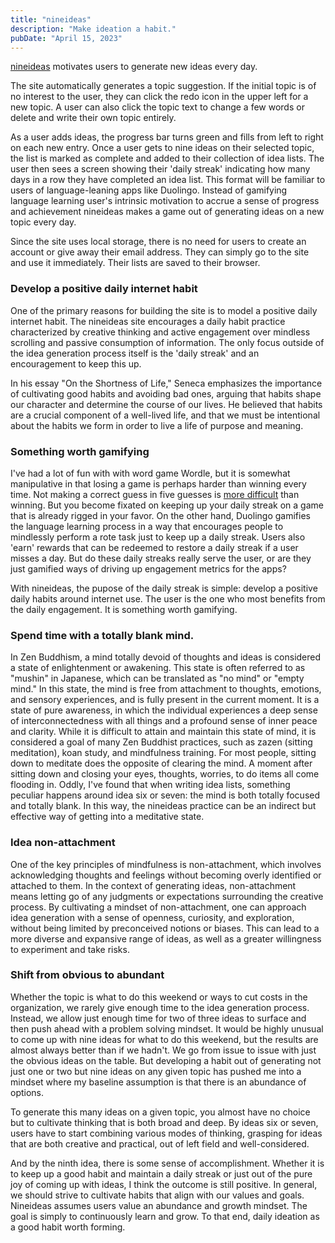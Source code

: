 ```yaml
---
title: "nineideas"
description: "Make ideation a habit."
pubDate: "April 15, 2023"
---
```


[nineideas](https://nineideas.net) motivates users to generate new ideas every day.

The site automatically generates a topic suggestion. If the initial topic is of no interest to the user, they can click the redo icon in the upper left for a new topic. A user can also click the topic text to change a few words or delete and write their own topic entirely.

As a user adds ideas, the progress bar turns green and fills from left to right on each new entry. Once a user gets to nine ideas on their selected topic, the list is marked as complete and added to their collection of idea lists. The user then sees a screen showing their 'daily streak' indicating how many days in a row they have completed an idea list. This format will be familiar to users of language-leaning apps like Duolingo. Instead of gamifying language learning user's intrinsic motivation to accrue a sense of progress and achievement nineideas makes a game out of generating ideas on a new topic every day.

Since the site uses local storage, there is no need for users to create an account or give away their email address. They can simply go to the site and use it immediately. Their lists are saved to their browser.

### Develop a positive daily internet habit

One of the primary reasons for building the site is to model a positive daily internet habit. The nineideas site encourages a daily habit practice characterized by creative thinking and active engagement over mindless scrolling and passive consumption of information. The only focus outside of the idea generation process itself is the 'daily streak' and an encouragement to keep this up.

In his essay "On the Shortness of Life," Seneca emphasizes the importance of cultivating good habits and avoiding bad ones, arguing that habits shape our character and determine the course of our lives. He believed that habits are a crucial component of a well-lived life, and that we must be intentional about the habits we form in order to live a life of purpose and meaning.

### Something worth gamifying

I've had a lot of fun with with word game Wordle, but it is somewhat manipulative in that losing a game is perhaps harder than winning every time. Not making a correct guess in five guesses is [more difficult](https://dontwordle.com/) than winning. But you become fixated on keeping up your daily streak on a game that is already rigged in your favor. On the other hand, Duolingo gamifies the language learning process in a way that encourages people to mindlessly perform a rote task just to keep up a daily streak. Users also 'earn' rewards that can be redeemed to restore a daily streak if a user misses a day. But do these daily streaks really serve the user, or are they just gamified ways of driving up engagement metrics for the apps?

With nineideas, the pupose of the daily streak is simple: develop a positive daily habits around internet use. The user is the one who most benefits from the daily engagement. It is something worth gamifying.

### Spend time with a totally blank mind.

In Zen Buddhism, a mind totally devoid of thoughts and ideas is considered a state of enlightenment or awakening. This state is often referred to as "mushin" in Japanese, which can be translated as "no mind" or "empty mind." In this state, the mind is free from attachment to thoughts, emotions, and sensory experiences, and is fully present in the current moment. It is a state of pure awareness, in which the individual experiences a deep sense of interconnectedness with all things and a profound sense of inner peace and clarity. While it is difficult to attain and maintain this state of mind, it is considered a goal of many Zen Buddhist practices, such as zazen (sitting meditation), koan study, and mindfulness training. For most people, sitting down to meditate does the opposite of clearing the mind. A moment after sitting down and closing your eyes, thoughts, worries, to do items all come flooding in. Oddly, I've found that when writing idea lists, something peculiar happens around idea six or seven: the mind is both totally focused and totally blank. In this way, the nineideas practice can be an indirect but effective way of getting into a meditative state.

### Idea non-attachment

One of the key principles of mindfulness is non-attachment, which involves acknowledging thoughts and feelings without becoming overly identified or attached to them. In the context of generating ideas, non-attachment means letting go of any judgments or expectations surrounding the creative process. By cultivating a mindset of non-attachment, one can approach idea generation with a sense of openness, curiosity, and exploration, without being limited by preconceived notions or biases. This can lead to a more diverse and expansive range of ideas, as well as a greater willingness to experiment and take risks.

### Shift from obvious to abundant

Whether the topic is what to do this weekend or ways to cut costs in the organization, we rarely give enough time to the idea generation process. Instead, we allow just enough time for two of three ideas to surface and then push ahead with a problem solving mindset. It would be highly unusual to come up with nine ideas for what to do this weekend, but the results are almost always better than if we hadn't. We go from issue to issue with just the obvious ideas on the table. But developing a habit out of generating not just one or two but nine ideas on any given topic has pushed me into a mindset where my baseline assumption is that there is an abundance of options.

To generate this many ideas on a given topic, you almost have no choice but to cultivate thinking that is both broad and deep. By ideas six or seven, users have to start combining various modes of thinking, grasping for ideas that are both creative and practical, out of left field and well-considered.

And by the ninth idea, there is some sense of accomplishment. Whether it is to keep up a good habit and maintain a daily streak or just out of the pure joy of coming up with ideas, I think the outcome is still positive. In general, we should strive to cultivate habits that align with our values and goals. Nineideas assumes users value an abundance and growth mindset. The goal is simply to continuously learn and grow. To that end, daily ideation as a good habit worth forming.
